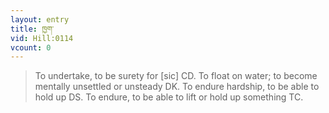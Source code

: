 ```yaml
---
layout: entry
title: ཁྱག་
vid: Hill:0114
vcount: 0
---
```

> To undertake, to be surety for [sic] CD\. To float on water; to become mentally unsettled or unsteady DK\. To endure hardship, to be able to hold up DS\. To endure, to be able to lift or hold up something TC\.


